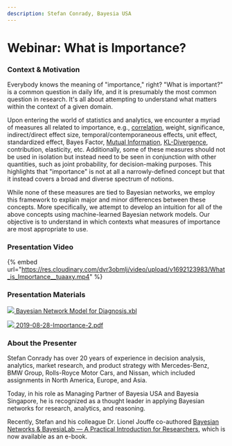 ```yaml
---
description: Stefan Conrady, Bayesia USA
---
```


# Webinar: What is Importance?

### Context & Motivation&#x20;

Everybody knows the meaning of "importance," right? "What is important?" is a common question in daily life, and it is presumably the most common question in research. It's all about attempting to understand what matters within the context of a given domain.

Upon entering the world of statistics and analytics, we encounter a myriad of measures all related to importance, e.g., [correlation](../key-concepts/pearson-correlation.md), weight, significance, indirect/direct effect size, temporal/contemporaneous effects, unit effect, standardized effect, Bayes Factor, [Mutual Information](../key-concepts/mutual-information/), [KL-Divergence](../key-concepts/kullback-leibler-divergence-arc-force.md), contribution, elasticity, etc. Additionally, some of these measures should not be used in isolation but instead need to be seen in conjunction with other quantities, such as joint probability, for decision-making purposes. This highlights that "importance" is not at all a narrowly-defined concept but that it instead covers a broad and diverse spectrum of notions.

While none of these measures are tied to Bayesian networks, we employ this framework to explain major and minor differences between these concepts. More specifically, we attempt to develop an intuition for all of the above concepts using machine-learned Bayesian network models. Our objective is to understand in which contexts what measures of importance are most appropriate to use.

### Presentation Video

{% embed url="https://res.cloudinary.com/dvr3obmlj/video/upload/v1692123983/What_is_Importance__tuaaxy.mp4" %}

### Presentation Materials&#x20;

[![](https://res.cloudinary.com/dvr3obmlj/image/upload/v1692036394/xbl3\_xmnk2g.svg) Bayesian Network Model for Diagnosis.xbl](https://res.cloudinary.com/dvr3obmlj/image/upload/v1692125017/2019-08-28-Importance-3\_q9qbwy.pdf)

[![](https://res.cloudinary.com/dvr3obmlj/image/upload/v1691109037/pdf\_do9ray.svg) 2019-08-28-Importance-2.pdf](https://res.cloudinary.com/dvr3obmlj/image/upload/v1692125017/2019-08-28-Importance-3\_q9qbwy.pdf)

### About the Presenter

Stefan Conrady has over 20 years of experience in decision analysis, analytics, market research, and product strategy with Mercedes-Benz, BMW Group, Rolls-Royce Motor Cars, and Nissan, which included assignments in North America, Europe, and Asia.

Today, in his role as Managing Partner of Bayesia USA and Bayesia Singapore, he is recognized as a thought leader in applying Bayesian networks for research, analytics, and reasoning.

Recently, Stefan and his colleague Dr. Lionel Jouffe co-authored [Bayesian Networks & BayesiaLab — A Practical Introduction for Researchers](../e-book-bayesian-networks-and-bayesialab-a-practical-introduction-for-researchers/), which is now available as an e-book.

